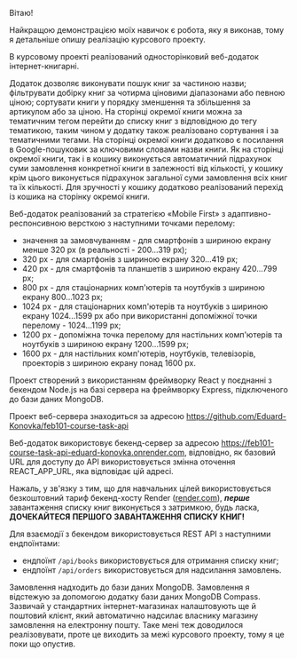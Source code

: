 Вітаю!

Найкращою демонстрацією моїх навичок є робота, яку я виконав, тому я детальніше
опишу реалізацію курсового проекту.

В курсовому проекті реалізований односторінковий веб-додаток інтернет-книгарні.

Додаток дозволяє виконувати пошук книг за частиною назви; фільтрувати добірку
книг за чотирма ціновими діапазонами або певною ціною; сортувати книги у порядку
зменшення та збільшення за артикулом або за ціною. На сторінці окремої книги
можна за тематичним тегом перейти до списку книг з відповідною до тегу
тематикою, таким чином у додатку також реалізовано сортування і за тематичними
тегами. На сторінці окремої книги додатково є посилання в Google-пошуковик за
ключовими словами назви книги. Як на сторінці окремої книги, так і в кошику
виконується автоматичний підрахунок суми замовлення конкретної книги в
залежності від кількості, у кошику крім цього виконується підрахунок загальної
суми замовлення всіх книг та їх кількості. Для зручності у кошику додатково
реалізований перехід із кошика на сторінку окремої книги.

Веб-додаток реалізований за стратегією «Mobile First» з адаптивно-респонсивною
версткою з наступними точками перелому:

- значення за замовчуванням - для смартфонів з шириною екрану менше 320 px (в
  реальності - 200...319 px);
- 320 px - для смартфонів з шириною екрану 320...419 px;
- 420 px - для смартфонів та планшетів з шириною екрану 420...799 px;
- 800 px - для стаціонарних комп'ютерів та ноутбуків з шириною екрану 800...1023
  px;
- 1024 px - для стаціонарних комп'ютерів та ноутбуків з шириною екрану
  1024...1599 px або при використанні допоміжної точки перелому - 1024...1199
  px;
- 1200 px - допоміжна точка перелому для настільних комп'ютерів та ноутбуків з
  шириною екрану 1200...1599 px;
- 1600 px - для настільних комп'ютерів, ноутбуків, телевізорів, проекторів з
  шириною екрану понад 1600 px.

Проект створений з використанням фреймворку React у поєднанні з бекендом Node.js
на базі сервера на фреймворку Express, підключеного до бази даних MongoDB.

Проект веб-сервера знаходиться за адресою
<https://github.com/Eduard-Konovka/feb101-course-task-api>

Веб-додаток використовує бекенд-сервер за адресою
<https://feb101-course-task-api-eduard-konovka.onrender.com>, відповідно, як
базовий URL для доступу до API використовується змінна оточення REACT_APP_URL,
яка відповідає цій адресі.

Нажаль, у зв'язку з тим, що для навчальних цілей використовується безкоштовний
тариф бекенд-хосту Render ([render.com](render.com)), **_перше_** завантаження
списку книг виконується з затримкою, будь ласка, **ДОЧЕКАЙТЕСЯ** **ПЕРШОГО**
**ЗАВАНТАЖЕННЯ** **СПИСКУ** **КНИГ!**

Для взаємодії з бекендом використовується REST API з наступними ендпоїнтами:

- ендпоїнт `/api/books` використовується для отримання списку книг;
- ендпоїнт `/api/orders` використовується для надсилання замовлень.

Замовлення надходить до бази даних MongoDB. Замовлення я відстежую за допомогою
додатку бази даних MongoDB Compass. Зазвичай у стандартних інтернет-магазинах
налаштовують ще й поштовий клієнт, який автоматично надсилає власнику магазину
замовлення на електронну пошту. Таке мені теж доводилося реалізовувати, проте це
виходить за межі курсового проекту, тому я це поки що опустив.

